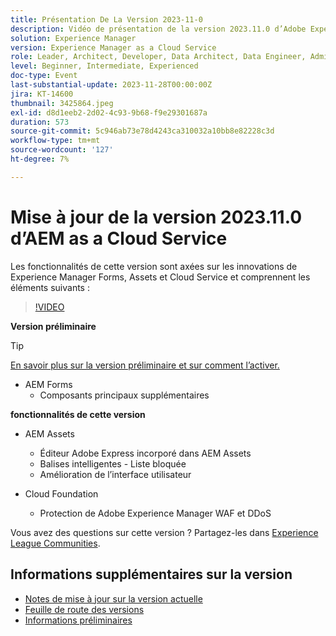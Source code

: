 ```yaml
---
title: Présentation De La Version 2023-11-0
description: Vidéo de présentation de la version 2023.11.0 d’Adobe Experience Manager as a Cloud Service, les fonctionnalités de cette version se concentrent sur Experience Manager Forms, Assets et Cloud Service
solution: Experience Manager
version: Experience Manager as a Cloud Service
role: Leader, Architect, Developer, Data Architect, Data Engineer, Admin, User
level: Beginner, Intermediate, Experienced
doc-type: Event
last-substantial-update: 2023-11-28T00:00:00Z
jira: KT-14600
thumbnail: 3425864.jpeg
exl-id: d8d1eeb2-2d02-4c93-9b68-f9e29301687a
duration: 573
source-git-commit: 5c946ab73e78d4243ca310032a10bb8e82228c3d
workflow-type: tm+mt
source-wordcount: '127'
ht-degree: 7%

---
```


# Mise à jour de la version 2023.11.0 d’AEM as a Cloud Service

Les fonctionnalités de cette version sont axées sur les innovations de Experience Manager Forms, Assets et Cloud Service et comprennent les éléments suivants :

>[!VIDEO](https://video.tv.adobe.com/v/3425864/?learn=on)

**Version préliminaire**

>[!TIP]
>
>[En savoir plus sur la version préliminaire et sur comment l’activer.](https://experienceleague.adobe.com/docs/experience-manager-cloud-service/content/release-notes/prerelease.html)

* AEM Forms
   * Composants principaux supplémentaires

**fonctionnalités de cette version**

* AEM Assets
   * Éditeur Adobe Express incorporé dans AEM Assets
   * Balises intelligentes - Liste bloquée
   * Amélioration de l’interface utilisateur

* Cloud Foundation
   * Protection de Adobe Experience Manager WAF et DDoS

Vous avez des questions sur cette version ?  Partagez-les dans [Experience League Communities](https://adobe.ly/3uBHk1D).

## Informations supplémentaires sur la version

* [Notes de mise à jour sur la version actuelle](https://experienceleague.adobe.com/docs/experience-manager-cloud-service/content/release-notes/home.html?lang=fr)
* [Feuille de route des versions](https://experienceleague.adobe.com/docs/experience-manager-release-information/aem-release-updates/update-releases-roadmap.html?lang=fr)
* [Informations préliminaires](https://experienceleague.adobe.com/docs/experience-manager-cloud-service/content/release-notes/prerelease.html)
